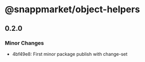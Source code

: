 # @snappmarket/object-helpers

## 0.2.0
### Minor Changes

- 4bf49e8: First minor package publish with change-set
